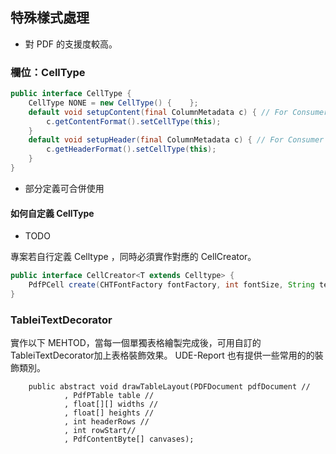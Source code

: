 
## 特殊樣式處理

* 對 PDF 的支援度較高。

### 欄位：CellType

``` JAVA
public interface CellType {
    CellType NONE = new CellType() {    };
    default void setupContent(final ColumnMetadata c) { // For Consumer 串接
        c.getContentFormat().setCellType(this);
    }
    default void setupHeader(final ColumnMetadata c) { // For Consumer 串接
        c.getHeaderFormat().setCellType(this);
    }
}
```



* 部分定義可合併使用

#### 如何自定義 CellType

* TODO

專案若自行定義 Celltype ，同時必須實作對應的 CellCreator。

``` java 
public interface CellCreator<T extends Celltype> {
    PdfPCell create(CHTFontFactory fontFactory, int fontSize, String text, T cellType, Paragraph paragraph);
}
```





### TableiTextDecorator


實作以下 MEHTOD，當每一個單獨表格繪製完成後，可用自訂的TableiTextDecorator加上表格裝飾效果。
UDE-Report 也有提供一些常用的的裝飾類別。

```
    public abstract void drawTableLayout(PDFDocument pdfDocument //
            , PdfPTable table //
            , float[][] widths //
            , float[] heights //
            , int headerRows //
            , int rowStart//
            , PdfContentByte[] canvases);
```

